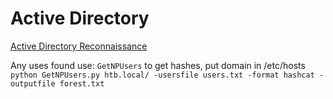 

# Active Directory

[Active Directory Reconnaissance](https://exploit.ph/active-directory-recon-1.html)

Any uses found use: `GetNPUsers` to get hashes, put domain in /etc/hosts
`python GetNPUsers.py htb.local/ -usersfile users.txt -format hashcat -outputfile forest.txt`

